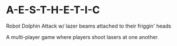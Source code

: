 # A-E-S-T-H-E-T-I-C
Robot Dolphin Attack w/ lazer beams attached to their friggin' heads

A multi-player game where players shoot lasers at one another.
